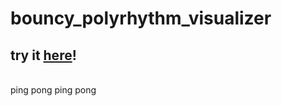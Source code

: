 # bouncy_polyrhythm_visualizer
## try it  <a href = "https://recu3125.github.io/bouncy_polyrhythm_visualizer/">here</a>!
<br> ping pong ping pong
